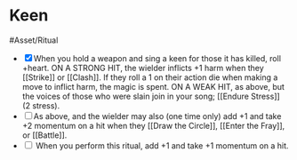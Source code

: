 # Keen
#Asset/Ritual 

- <input type="checkbox" checked>When you hold a weapon and sing a keen for those it has killed, roll +heart. ON A STRONG HIT, the wielder inflicts +1 harm when they [[Strike]] or [[Clash]]. If they roll a 1 on their action die when making a move to inflict harm, the magic is spent. ON A WEAK HIT, as above, but the voices of those who were slain join in your song; [[Endure Stress]] (2 stress).
- <input type="checkbox">As above, and the wielder may also (one time only) add +1 and take +2 momentum on a hit when they [[Draw the Circle]], [[Enter the Fray]], or [[Battle]].
- <input type="checkbox"> When you perform this ritual, add +1 and take +1 momentum on a hit.